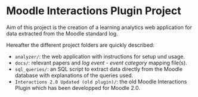 # Moodle Interactions Plugin Project

Aim of this project is the creation of a learning analytics web application for data extracted from the Moodle standard log.

Hereafter the different project folders are quickly described:

- `analyzer/`: the web application with instructions for setup und usage.
- `docs/`: relevant papers and _log event - event category_ mapping file(s).
- `sql_queries/`: an SQL script to extract data directly from the Moodle database with explanations of the queries used.
- `Interactions 2.0 Updated (old plugin)/`: the old Moodle Interactions Plugin which has been developped for Moodle 2.0.
